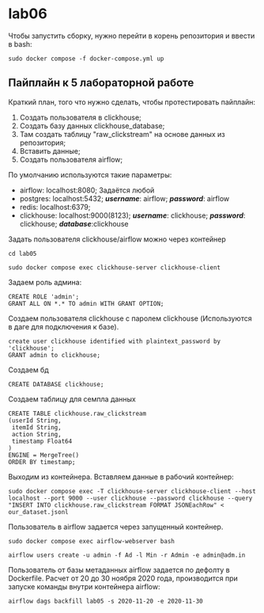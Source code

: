 # lab06

Чтобы запустить сборку, нужно перейти в корень репозитория и ввести в bash:
```
sudo docker compose -f docker-compose.yml up
```


## Пайплайн к 5 лабораторной работе


Краткий план, того что нужно сделать, чтобы протестировать пайплайн:
1) Создать пользователя в clickhouse;
2) Создать базу данных clickhouse_database;
3) Там создать таблицу "raw_clickstream" на основе данных из репозитория; 
4) Вставить данные;
5) Создать пользователя airflow;

По умолчанию используются такие параметры:

* airflow:    localhost:8080; Задаётся любой
* postgres:   localhost:5432; ***username***: airflow; ***password***: airflow
* redis:      localhost:6379;
* clickhouse: localhost:9000(8123); ***username***: clickhouse; ***password***: clickhouse; ***database***:clickhouse

Задать пользователя clickhouse/airflow можно через контейнер

```
cd lab05
```
```
sudo docker compose exec clickhouse-server clickhouse-client
```
Задаем роль админа:
```
CREATE ROLE 'admin';
GRANT ALL ON *.* TO admin WITH GRANT OPTION;
```
Создаем пользователя clickhouse с паролем clickhouse (Используются в даге для подключения к базе).
```
create user clickhouse identified with plaintext_password by 'clickhouse';
GRANT admin to clickhouse;
```
Создаем бд
```
CREATE DATABASE clickhouse;
```
Создаем таблицу для семпла данных
```
CREATE TABLE clickhouse.raw_clickstream
(userId String,
 itemId String,
 action String,
 timestamp Float64
)
ENGINE = MergeTree()
ORDER BY timestamp;
```
Выходим из контейнера.
Вставляем данные в рабочий контейнер:
```
sudo docker compose exec -T clickhouse-server clickhouse-client --host localhost --port 9000 --user clickhouse --password clickhouse --query "INSERT INTO clickhouse.raw_clickstream FORMAT JSONEachRow" < our_dataset.jsonl
```
Пользователь в airflow задается через запущенный контейнер.
```
sudo docker compose exec airflow-webserver bash
```
```
airflow users create -u admin -f Ad -l Min -r Admin -e admin@adm.in
```
Пользователь от базы метаданных airflow задается по дефолту в Dockerfile.
Расчет от 20 до 30 ноября 2020 года, производится при запуске команды внутри контейнера airflow:
```
airflow dags backfill lab05 -s 2020-11-20 -e 2020-11-30
```
